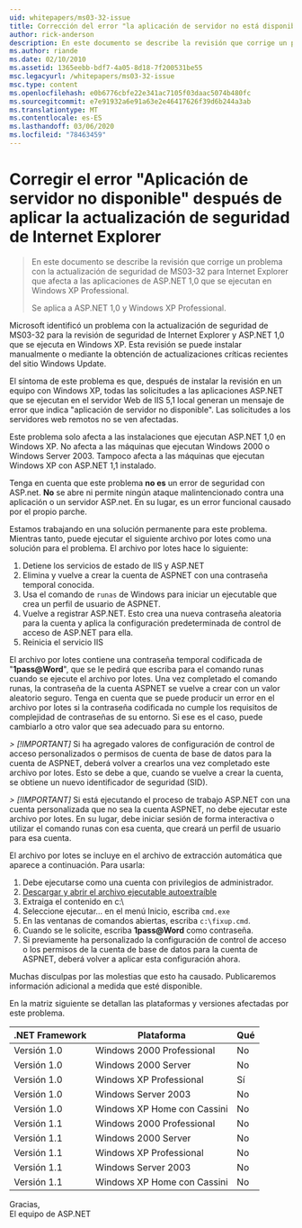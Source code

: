 ```yaml
---
uid: whitepapers/ms03-32-issue
title: Corrección del error "la aplicación de servidor no está disponible" después de aplicar la actualización de seguridad para IE | Microsoft Docs
author: rick-anderson
description: En este documento se describe la revisión que corrige un problema con la actualización de seguridad de MS03-32 para Internet Explorer que afecta a las aplicaciones de ASP.NET 1,0 que se ejecutan en Wi...
ms.author: riande
ms.date: 02/10/2010
ms.assetid: 1365eebb-bdf7-4a05-8d18-7f200531be55
msc.legacyurl: /whitepapers/ms03-32-issue
msc.type: content
ms.openlocfilehash: e0b6776cbfe22e341ac7105f03daac5074b480fc
ms.sourcegitcommit: e7e91932a6e91a63e2e46417626f39d6b244a3ab
ms.translationtype: MT
ms.contentlocale: es-ES
ms.lasthandoff: 03/06/2020
ms.locfileid: "78463459"
---
```

# <a name="fix-for-server-application-unavailable-error-after-applying-security-update-for-ie"></a>Corregir el error "Aplicación de servidor no disponible" después de aplicar la actualización de seguridad de Internet Explorer

> En este documento se describe la revisión que corrige un problema con la actualización de seguridad de MS03-32 para Internet Explorer que afecta a las aplicaciones de ASP.NET 1,0 que se ejecutan en Windows XP Professional.
> 
> Se aplica a ASP.NET 1,0 y Windows XP Professional.

Microsoft identificó un problema con la actualización de seguridad de MS03-32 para la revisión de seguridad de Internet Explorer y ASP.NET 1,0 que se ejecuta en Windows XP. Esta revisión se puede instalar manualmente o mediante la obtención de actualizaciones críticas recientes del sitio Windows Update.

El síntoma de este problema es que, después de instalar la revisión en un equipo con Windows XP, todas las solicitudes a las aplicaciones ASP.NET que se ejecutan en el servidor Web de IIS 5,1 local generan un mensaje de error que indica "aplicación de servidor no disponible". Las solicitudes a los servidores web remotos no se ven afectadas.

Este problema solo afecta a las instalaciones que ejecutan ASP.NET 1,0 en Windows XP. No afecta a las máquinas que ejecutan Windows 2000 o Windows Server 2003. Tampoco afecta a las máquinas que ejecutan Windows XP con ASP.NET 1,1 instalado.

Tenga en cuenta que este problema **no es** un error de seguridad con ASP.net. **No** se abre ni permite ningún ataque malintencionado contra una aplicación o un servidor ASP.net. En su lugar, es un error funcional causado por el propio parche.

Estamos trabajando en una solución permanente para este problema. Mientras tanto, puede ejecutar el siguiente archivo por lotes como una solución para el problema. El archivo por lotes hace lo siguiente:

1. Detiene los servicios de estado de IIS y ASP.NET
2. Elimina y vuelve a crear la cuenta de ASPNET con una contraseña temporal conocida.
3. Usa el comando de `runas` de Windows para iniciar un ejecutable que crea un perfil de usuario de ASPNET.
4. Vuelve a registrar ASP.NET. Esto crea una nueva contraseña aleatoria para la cuenta y aplica la configuración predeterminada de control de acceso de ASP.NET para ella.
5. Reinicia el servicio IIS

El archivo por lotes contiene una contraseña temporal codificada de "<strong>1pass\@Word</strong>", que se le pedirá que escriba para el comando runas cuando se ejecute el archivo por lotes. Una vez completado el comando runas, la contraseña de la cuenta ASPNET se vuelve a crear con un valor aleatorio seguro. Tenga en cuenta que se puede producir un error en el archivo por lotes si la contraseña codificada no cumple los requisitos de complejidad de contraseñas de su entorno. Si ese es el caso, puede cambiarlo a otro valor que sea adecuado para su entorno.

*> [!IMPORTANT]* Si ha agregado valores de configuración de control de acceso personalizados o permisos de cuenta de base de datos para la cuenta de ASPNET, deberá volver a crearlos una vez completado este archivo por lotes. Esto se debe a que, cuando se vuelve a crear la cuenta, se obtiene un nuevo identificador de seguridad (SID).

*> [!IMPORTANT]* Si está ejecutando el proceso de trabajo ASP.NET con una cuenta personalizada que no sea la cuenta ASPNET, no debe ejecutar este archivo por lotes. En su lugar, debe iniciar sesión de forma interactiva o utilizar el comando runas con esa cuenta, que creará un perfil de usuario para esa cuenta.

El archivo por lotes se incluye en el archivo de extracción automática que aparece a continuación. Para usarla:

1. Debe ejecutarse como una cuenta con privilegios de administrador.
2. [Descargar y abrir el archivo ejecutable autoextraíble](ms03-32-issue/_static/fixup1.exe)
3. Extraiga el contenido en c:\
4. Seleccione ejecutar... en el menú Inicio, escriba `cmd.exe`
5. En las ventanas de comandos abiertas, escriba `c:\fixup.cmd`.
6. Cuando se le solicite, escriba <strong>1pass\@Word</strong> como contraseña.
7. Si previamente ha personalizado la configuración de control de acceso o los permisos de la cuenta de base de datos para la cuenta de ASPNET, deberá volver a aplicar esta configuración ahora.

Muchas disculpas por las molestias que esto ha causado. Publicaremos información adicional a medida que esté disponible.

En la matriz siguiente se detallan las plataformas y versiones afectadas por este problema.

| .NET Framework | Plataforma | Qué |
| --- | --- | --- |
| Versión 1.0 | Windows 2000 Professional | No |
| Versión 1.0 | Windows 2000 Server | No |
| Versión 1.0 | Windows XP Professional | Sí |
| Versión 1.0 | Windows Server 2003 | No |
| Versión 1.0 | Windows XP Home con Cassini | No |
| Versión 1.1 | Windows 2000 Professional | No |
| Versión 1.1 | Windows 2000 Server | No |
| Versión 1.1 | Windows XP Professional | No |
| Versión 1.1 | Windows Server 2003 | No |
| Versión 1.1 | Windows XP Home con Cassini | No |

Gracias,   
 El equipo de ASP.NET
